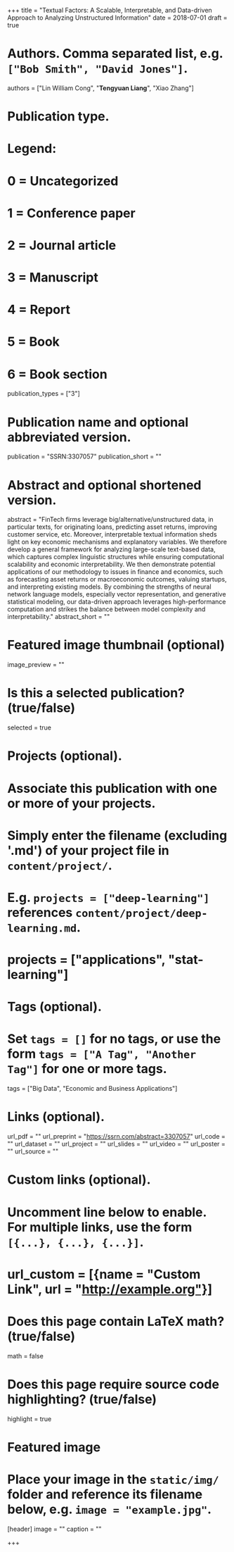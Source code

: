 +++
title = "Textual Factors: A Scalable, Interpretable, and Data-driven Approach to Analyzing Unstructured Information"
date = 2018-07-01
draft = true

# Authors. Comma separated list, e.g. `["Bob Smith", "David Jones"]`.
authors = ["Lin William Cong", "**Tengyuan Liang**", "Xiao Zhang"]

# Publication type.
# Legend:
# 0 = Uncategorized
# 1 = Conference paper
# 2 = Journal article
# 3 = Manuscript
# 4 = Report
# 5 = Book
# 6 = Book section
publication_types = ["3"]

# Publication name and optional abbreviated version.
publication = "SSRN:3307057"
publication_short = ""

# Abstract and optional shortened version.
abstract = "FinTech firms leverage big/alternative/unstructured data, in particular texts, for originating loans, predicting asset returns, improving customer service, etc. Moreover, interpretable textual information sheds light on key economic mechanisms and explanatory variables. We therefore develop a general framework for analyzing large-scale text-based data, which captures complex linguistic structures while ensuring computational scalability and economic interpretability. We then demonstrate potential applications of our methodology to issues in finance and economics, such as forecasting asset returns or macroeconomic outcomes, valuing startups, and interpreting existing models. By combining the strengths of neural network language models, especially vector representation, and generative statistical modeling, our data-driven approach leverages high-performance computation and strikes the balance between model complexity and interpretability.​"
abstract_short = ""

# Featured image thumbnail (optional)
image_preview = ""

# Is this a selected publication? (true/false)
selected = true

# Projects (optional).
#   Associate this publication with one or more of your projects.
#   Simply enter the filename (excluding '.md') of your project file in `content/project/`.
#   E.g. `projects = ["deep-learning"]` references `content/project/deep-learning.md`.
#   projects = ["applications", "stat-learning"]

# Tags (optional).
#   Set `tags = []` for no tags, or use the form `tags = ["A Tag", "Another Tag"]` for one or more tags.
tags = ["Big Data", "Economic and Business Applications"]

# Links (optional).
url_pdf = ""
url_preprint = "https://ssrn.com/abstract=3307057"
url_code = ""
url_dataset = ""
url_project = ""
url_slides = ""
url_video = ""
url_poster = ""
url_source = ""

# Custom links (optional).
#   Uncomment line below to enable. For multiple links, use the form `[{...}, {...}, {...}]`.
# url_custom = [{name = "Custom Link", url = "http://example.org"}]

# Does this page contain LaTeX math? (true/false)
math = false

# Does this page require source code highlighting? (true/false)
highlight = true

# Featured image
# Place your image in the `static/img/` folder and reference its filename below, e.g. `image = "example.jpg"`.
[header]
image = ""
caption = ""

+++
